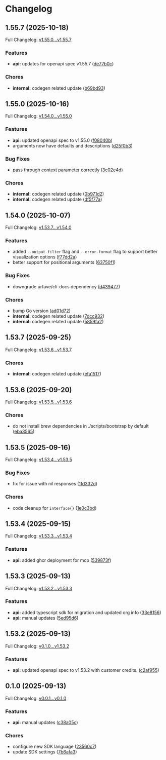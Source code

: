 # Changelog

## 1.55.7 (2025-10-18)

Full Changelog: [v1.55.0...v1.55.7](https://github.com/dodopayments/dodopayments-cli/compare/v1.55.0...v1.55.7)

### Features

* **api:** updates for openapi spec v1.55.7 ([de77b0c](https://github.com/dodopayments/dodopayments-cli/commit/de77b0c715ac2e89db997e0380c1c26c593a3980))


### Chores

* **internal:** codegen related update ([b69bd93](https://github.com/dodopayments/dodopayments-cli/commit/b69bd93cb95d10629af72ba2784761fb6e1e97d4))

## 1.55.0 (2025-10-16)

Full Changelog: [v1.54.0...v1.55.0](https://github.com/dodopayments/dodopayments-cli/compare/v1.54.0...v1.55.0)

### Features

* **api:** updated openapi spec to v1.55.0 ([f08040b](https://github.com/dodopayments/dodopayments-cli/commit/f08040b4c1872f0ce7992ac334c6ed6bd0822a88))
* arguments now have defaults and descriptions ([d25f0b3](https://github.com/dodopayments/dodopayments-cli/commit/d25f0b3023e4a4ba06ee652d7b3dae3f9be0cccd))


### Bug Fixes

* pass through context parameter correctly ([3c02e4d](https://github.com/dodopayments/dodopayments-cli/commit/3c02e4d684f6bb9f35211be1e610bf2f8c95d26a))


### Chores

* **internal:** codegen related update ([0b971d2](https://github.com/dodopayments/dodopayments-cli/commit/0b971d2ae0220cb121fb3702b46826a2d173de55))
* **internal:** codegen related update ([df5f77a](https://github.com/dodopayments/dodopayments-cli/commit/df5f77a9e5516ed535fb57ec053781e3dcc5242f))

## 1.54.0 (2025-10-07)

Full Changelog: [v1.53.7...v1.54.0](https://github.com/dodopayments/dodopayments-cli/compare/v1.53.7...v1.54.0)

### Features

* added `--output-filter` flag and `--error-format` flag to support better visualization options ([f77dd2a](https://github.com/dodopayments/dodopayments-cli/commit/f77dd2a54ad060dcd70b3494cf9e8fb8eee28e2a))
* better support for positional arguments ([63750f1](https://github.com/dodopayments/dodopayments-cli/commit/63750f1b1030bd83feda023df2a23437af2b6c0e))


### Bug Fixes

* downgrade urfave/cli-docs dependency ([d439477](https://github.com/dodopayments/dodopayments-cli/commit/d43947799d18935a86f421fe12439b44443c5db1))


### Chores

* bump Go version ([ad01d72](https://github.com/dodopayments/dodopayments-cli/commit/ad01d7286fe09bde2e01d05755f20c438ee24c1f))
* **internal:** codegen related update ([7dcc932](https://github.com/dodopayments/dodopayments-cli/commit/7dcc93274b63beaa5cd37be044d969b120961d56))
* **internal:** codegen related update ([5859fa2](https://github.com/dodopayments/dodopayments-cli/commit/5859fa256db4aab6de6a19a9798be1102298ea5a))

## 1.53.7 (2025-09-25)

Full Changelog: [v1.53.6...v1.53.7](https://github.com/dodopayments/dodopayments-cli/compare/v1.53.6...v1.53.7)

### Chores

* **internal:** codegen related update ([efa1517](https://github.com/dodopayments/dodopayments-cli/commit/efa1517ccab51949bf2b664414182a1e67e0db35))

## 1.53.6 (2025-09-20)

Full Changelog: [v1.53.5...v1.53.6](https://github.com/dodopayments/dodopayments-cli/compare/v1.53.5...v1.53.6)

### Chores

* do not install brew dependencies in ./scripts/bootstrap by default ([eba3565](https://github.com/dodopayments/dodopayments-cli/commit/eba3565dc10ac51c0f1969e3cf79728cd05f6c5c))

## 1.53.5 (2025-09-16)

Full Changelog: [v1.53.4...v1.53.5](https://github.com/dodopayments/dodopayments-cli/compare/v1.53.4...v1.53.5)

### Bug Fixes

* fix for issue with nil responses ([1fd332d](https://github.com/dodopayments/dodopayments-cli/commit/1fd332d21e1eedad9dc5cccafd536afa2a78dc18))


### Chores

* code cleanup for `interface{}` ([1e0c3bd](https://github.com/dodopayments/dodopayments-cli/commit/1e0c3bd5d62cbad22d05cf0a803191a53ac6ef8b))

## 1.53.4 (2025-09-15)

Full Changelog: [v1.53.3...v1.53.4](https://github.com/dodopayments/dodopayments-cli/compare/v1.53.3...v1.53.4)

### Features

* **api:** added ghcr deployment for mcp ([539873f](https://github.com/dodopayments/dodopayments-cli/commit/539873fb75f09a962008030dacf80a6d797b35f9))

## 1.53.3 (2025-09-13)

Full Changelog: [v1.53.2...v1.53.3](https://github.com/dodopayments/dodopayments-cli/compare/v1.53.2...v1.53.3)

### Features

* **api:** added typescript sdk for migration and updated org info ([33e8156](https://github.com/dodopayments/dodopayments-cli/commit/33e8156c308e2a7c4da1dc25c3e84e342da6e140))
* **api:** manual updates ([5ed95d6](https://github.com/dodopayments/dodopayments-cli/commit/5ed95d6e4dc7e6ba8be0fda765107ee7520c269f))

## 1.53.2 (2025-09-13)

Full Changelog: [v0.1.0...v1.53.2](https://github.com/dodopayments/dodopayments-cli/compare/v0.1.0...v1.53.2)

### Features

* **api:** updated openapi spec to v1.53.2 with customer credits. ([c2af955](https://github.com/dodopayments/dodopayments-cli/commit/c2af955c40e46d280703d1bd6f0f1b4e31916e8c))

## 0.1.0 (2025-09-13)

Full Changelog: [v0.0.1...v0.1.0](https://github.com/dodopayments/dodopayments-cli/compare/v0.0.1...v0.1.0)

### Features

* **api:** manual updates ([c38a05c](https://github.com/dodopayments/dodopayments-cli/commit/c38a05ca21712da1d9cfc9fb1903cbbecc191535))


### Chores

* configure new SDK language ([23560c7](https://github.com/dodopayments/dodopayments-cli/commit/23560c714804729994025c02108484ba8287e10b))
* update SDK settings ([7b6afa3](https://github.com/dodopayments/dodopayments-cli/commit/7b6afa382acdc591534e11627fde07782dcdbf5b))
